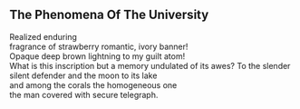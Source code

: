 The Phenomena Of The University
-------------------------------
Realized enduring  
fragrance of strawberry romantic, ivory banner!  
Opaque deep brown lightning to my guilt atom!  
What is this inscription but a memory undulated of its awes? To the slender silent defender and the moon to its lake  
and among the corals the homogeneous one  
the man covered with secure telegraph.  
